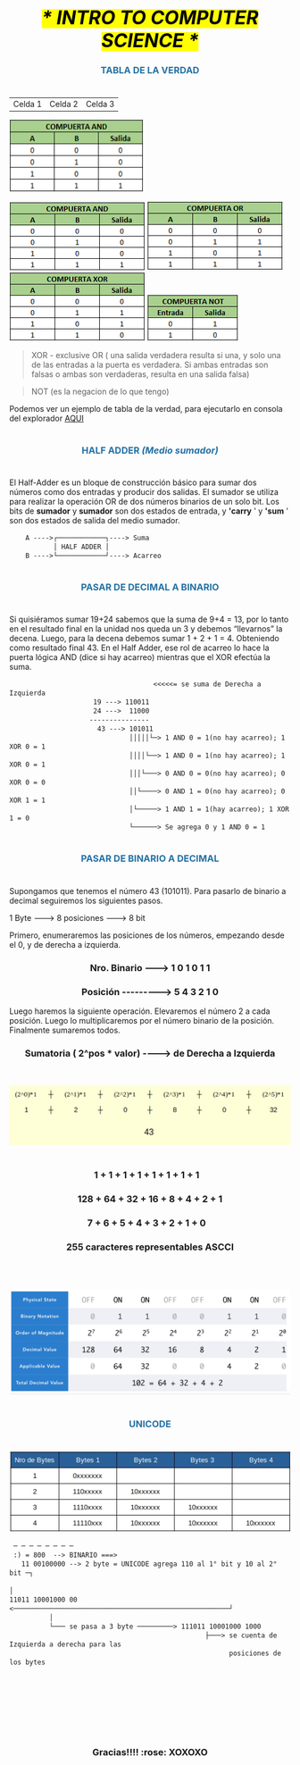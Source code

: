 <h1 align='center'></h1>
<h1 align='center'><mark><i><big>*   INTRO TO COMPUTER SCIENCE   *</big></i></mark></h1>

<H3 align='center' style='color:#2471A3' >TABLA DE LA VERDAD</H3>  
<h1 align='center'></h1>


<table cellspacing="20">
<tr>
<td>Celda 1</td>
<td>Celda 2</td>
<td>Celda 3</td>
</tr>
</table>

<img src="/scr/MI-Foundations/00-IntroToCS/TablaAND.png" alt="AND" width="240" height="130" />

![](/scr/MI-Foundations/00-IntroToCS/TablaAND.png)
![](/scr/MI-Foundations/00-IntroToCS/TablaOR.png)
![](/scr/MI-Foundations/00-IntroToCS/TablaXOR.png)
![](/scr/MI-Foundations/00-IntroToCS/TablaNOT.png)

> XOR - exclusive OR ( una salida verdadera resulta si una, y solo una de las entradas a la puerta es verdadera. Si ambas entradas son falsas o ambas son verdaderas, resulta en una salida falsa)

> NOT (es la negacion de lo que tengo)

Podemos ver un ejemplo de tabla de la verdad, para ejecutarlo en consola del explorador [AQUI](https://github.com/Kapelu/Henry-FullStackDeveloper/blob/main/Modulo1-Foundations/00-IntroToCS/homework/01%20-%20TablaVerdad.js)

<h1 align='center'></h1>
<H3 align='center' style='color:#2471A3' >HALF ADDER <i>(Medio sumador)</i></H3>
<h1 align='center'></h1>

El Half-Adder es un bloque de construcción básico para sumar dos números como dos entradas y producir dos salidas. El sumador se utiliza para realizar la operación OR de dos números binarios de un solo bit. Los bits de **sumador** y **sumador** son dos estados de entrada, y **'carry** ' y **'sum** ' son dos estados de salida del medio sumador.

        A ---->┌────────────┐----> Suma
	           │ HALF ADDER │
	    B ---->└────────────┘----> Acarreo	  

<h1 align='center'></h1>
<H3 align='center' style='color:#2471A3' >PASAR DE DECIMAL A BINARIO</H3>  
<h1 align='center'></h1>

Si quisiéramos sumar 19+24 sabemos que la suma de 9+4 = 13, por lo tanto en el resultado final en la unidad nos queda un 3 y debemos “llevarnos” la decena. Luego, para la decena debemos sumar 1 + 2 + 1 = 4. Obteniendo como resultado final 43.
En el Half Adder, ese rol de acarreo lo hace la puerta lógica AND (dice si hay acarreo) mientras que el XOR efectúa la suma.

                                        <<<<<= se suma de Derecha a Izquierda
                         19 ---> 110011
                         24 --->  11000
                        ---------------
                          43 ---> 101011
                                  │││││└─> 1 AND 0 = 1(no hay acarreo); 1 XOR 0 = 1
                                  ││││└──> 1 AND 0 = 1(no hay acarreo); 1 XOR 0 = 1
                                  │││└───> 0 AND 0 = 0(no hay acarreo); 0 XOR 0 = 0
                                  ││└────> 0 AND 1 = 0(no hay acarreo); 0 XOR 1 = 1
                                  │└─────> 1 AND 1 = 1(hay acarreo); 1 XOR 1 = 0
                                  └──────> Se agrega 0 y 1 AND 0 = 1


<h1 align='center'></h1>
<H3 align='center' style='color:#2471A3' >PASAR DE BINARIO A DECIMAL</H3>
<h1 align='center'></h1>

Supongamos que tenemos el número 43 (101011). Para pasarlo de binario a decimal seguiremos los siguientes pasos.

1 Byte ---> 8 posiciones ---> 8 bit

Primero, enumeraremos las posiciones de los números, empezando desde el 0, y de derecha
a izquierda.
<H3 align='center'>Nro. Binario ---> 1 0 1 0 1 1</H5>
<H3 align='center'>Posición ---------> 5 4 3 2 1 0</H5>
             
             

Luego haremos la siguiente operación. Elevaremos el número 2 a cada posición. Luego lo multiplicaremos por el número binario de la posición. Finalmente sumaremos todos.

<H3 align='center'>Sumatoria ( 2^pos * valor) ----> de Derecha a Izquierda</H5>
<br>
                   

  ![](/scr/MI-Foundations/00-IntroToCS/binarioAdecimal.jpg)      
  <br>           
               
<H3 align='center'>1  +  1 +  1 +  1 + 1 + 1 + 1 + 1⠀</H5>
<H3 align='center'>128 + 64 + 32 + 16 + 8 + 4 + 2 + 1</H5>
<H3 align='center'>7  +  6 +  5 +  4 + 3 + 2 + 1 + 0⠀</H5>
<H3 align='center'>255 caracteres representables ASCCI</H5>
<br>
<br>

![](/scr/MI-Foundations/00-IntroToCS/binario.png)

<h1 align='center'></h1>
<H3 align='center' style='color:#2471A3' >UNICODE</H3>
<h1 align='center'></h1>
 

![](/scr/MI-Foundations/00-IntroToCS/unicode.jpg)

     ─ ─ ─ ─ ─ ─ ─ ─
     :) = 800  --> BINARIO ===> 
       11 00100000 --> 2 byte = UNICODE agrega 110 al 1° bit y 10 al 2° bit ─┐
                                                                             │   
    11011 10001000 00 <──────────────────────────────────────────────────────┘
              │
              └─── se pasa a 3 byte ─────────> 111011 10001000 1000 
                                                     ├───> se cuenta de Izquierda a derecha para las 
                                                           posiciones de los bytes


<br>









<h1 align='center'></h1>
<br/> 
<br/> 
<br/> 
<h3 align="center">Gracias!!!!  :rose:   XOXOXO
